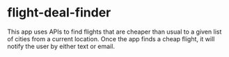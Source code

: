 # flight-deal-finder
This app uses APIs to find flights that are cheaper than usual to a given list of cities from a current location. Once the app finds a cheap flight, it will notify the user by either text or email.
